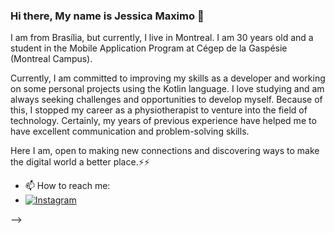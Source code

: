 ### Hi there, My name is Jessica Maximo 👋

I am from Brasília, but currently, I live in Montreal. I am 30 years old and a student in the Mobile Application Program at Cégep de la Gaspésie (Montreal Campus).

Currently, I am committed to improving my skills as a developer and working on some personal projects using the Kotlin language. I love studying and am always seeking challenges and opportunities to develop myself. Because of this, I stopped my career as a physiotherapist to venture into the field of technology. Certainly, my years of previous experience have helped me to have excellent communication and problem-solving skills.

Here I am, open to making new connections and discovering ways to make the digital world a better place.⚡⚡

- 📫 How to reach me:
- [![Instagram](https://img.shields.io/badge/Instagram-E4405f?style=for-the-badge&logo=instagram&logoCollor=white)](https://www.instagram.com/jessicamaximo_)

-->
